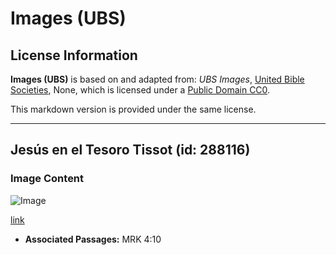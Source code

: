 # Images (UBS)

## License Information

**Images (UBS)** is based on and adapted from: _UBS Images_, [United Bible Societies](https://unitedbiblesocieties.org/), None, which is licensed under a [Public Domain CC0](https://creativecommons.org/public-domain/cc0/).

This markdown version is provided under the same license.



--------------------------------

## Jesús en el Tesoro Tissot (id: 288116)

### Image Content

![Image](https://cdn.aquifer.bible/aquifer-content/resources/Media/WEB-0552_jesus_at_treasury_tissot.jpg)

[link](https://cdn.aquifer.bible/aquifer-content/resources/Media/WEB-0552_jesus_at_treasury_tissot.jpg)

* **Associated Passages:** MRK 4:10

